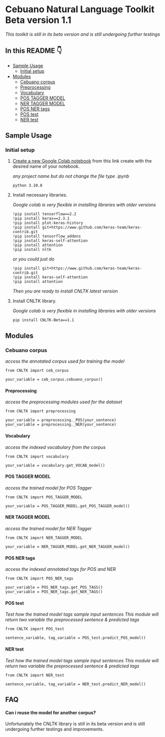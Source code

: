 # Cebuano Natural Language Toolkit Beta version 1.1

*This toolkit is still in its beta version and is still undergoing further testings*

## In this README :point_down:

- [Sample Usage](#sample-usage)
  - [Initial setup](#initial-setup)
- [Modules](#sample-usage)
  - [Cebuano corpus](#cebuano-corpus)
  - [Preprocessing](#preprocessing)
  - [Vocabulary](#vocabulary)
  - [POS TAGGER MODEL](#pos-tagger-model)
  - [NER TAGGER MODEL](#ner-tagger-model)
  - [POS NER tags](#pos-ner-tags)
  - [POS test](#pos-test)
  - [NER test](#ner-test)
    
    

## Sample Usage

### Initial setup

1. [Create a new Google Colab notebook](https://colab.research.google.com) from this link create with the desired name of your notebook.

    *any project name but do not change the file type .ipynb*

    ```
    python 3.10.8 
    ```

2. Install necessary libraries.

    *Google colab is very flexible in installing libraries with older versions*

    ```
    !pip install tensorflow==2.2 
    !pip install keras==2.3.1
    !pip install plot-keras-history
    !pip install git+https://www.github.com/keras-team/keras-contrib.git
    !pip install tensorflow_addons
    !pip install keras-self-attention
    !pip install attention
    !pip install nltk
    ```

    *or you could just do*
    ```
    !pip install git+https://www.github.com/keras-team/keras-contrib.git
    !pip install keras-self-attention
    !pip install attention
    ```
    *Then you are ready to install CNLTK latest version*

2. Install CNLTK library.

    *Google colab is very flexible in installing libraries with older versions*

    ```
    pip install CNLTK-Beta==1.1
    ```

## Modules

### Cebuano corpus

*access the annotated corpus used for training the model*

```
from CNLTK import ceb_corpus

your_variable = ceb_corpus.cebuano_corpus()
```

#### Preprocessing

*access the preprocessing modules used for the dataset*

```
from CNLTK import preprocessing

your_variable = preprocessing._POS(your_sentence)
your_variable = preprocessing._NER(your_sentence)
```


#### Vocabulary

*access the indexed vocabulary from the corpus*

```
from CNLTK import vocabulary

your_variable = vocabulary.get_VOCAB_model()
```


#### POS TAGGER MODEL

*access the trained model for POS Tagger*

```
from CNLTK import POS_TAGGER_MODEL

your_variable = POS_TAGGER_MODEL.get_POS_TAGGER_model()
```

#### NER TAGGER MODEL

*access the trained model for NER Tagger*

```
from CNLTK import NER_TAGGER_MODEL

your_variable = NER_TAGGER_MODEL.get_NER_TAGGER_model()
```

#### POS NER tags

*access the indexed annotated tags for POS and NER*

```
from CNLTK import POS_NER_tags

your_variable = POS_NER_tags.get_POS_TAGS()
your_variable = POS_NER_tags.get_NER_TAGS()
```


#### POS test

*Test how the trained model tags sample input sentences*
*This module will return two variable the preprocessed sentence & predicted tags*

```
from CNLTK import POS_test

sentence_variable, tag_variable = POS_test.predict_POS_model()
```

#### NER test

*Test how the trained model tags sample input sentences*
*This module will return two variable the preprocessed sentence & predicted tags*

```
from CNLTK import NER_test

sentence_variable, tag_variable = NER_test.predict_NER_model()
```

## FAQ

#### Can i reuse the model for another corpus?

Unfortunately the CNLTK library is still in its beta version and is still undergoing further testings and improvements.
